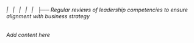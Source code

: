 ###### |   |   |   |   |   ├── Regular reviews of leadership competencies to ensure alignment with business strategy

*Add content here*